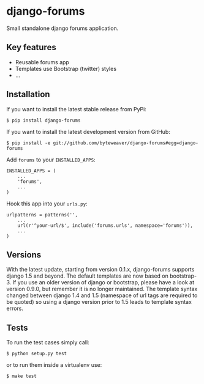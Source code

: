 django-forums
===============

Small standalone django forums application.

## Key features

* Reusable forums app
* Templates use Bootstrap (twitter) styles
* ...

## Installation

If you want to install the latest stable release from PyPi:

    $ pip install django-forums

If you want to install the latest development version from GitHub:

    $ pip install -e git://github.com/byteweaver/django-forums#egg=django-forums

Add `forums` to your `INSTALLED_APPS`:

    INSTALLED_APPS = (
        ...
        'forums',
        ...
    )

Hook this app into your ``urls.py``:

    urlpatterns = patterns('',
        ...
        url(r'^your-url/$', include('forums.urls', namespace='forums')),
        ...
    )

## Versions

With the latest update, starting from version 0.1.x, django-forums supports django 1.5 and beyond. The default templates are now based on bootstrap-3.
If you use an older version of django or bootstrap, please have a look at version 0.9.0, but remember it is no longer maintained. The template syntax changed between django 1.4 and 1.5 (namespace of url tags are required to be quoted) so using a django version prior to 1.5 leads to template syntax errors.


## Tests

To run the test cases simply call:

    $ python setup.py test

or to run them inside a virtualenv use:

    $ make test
